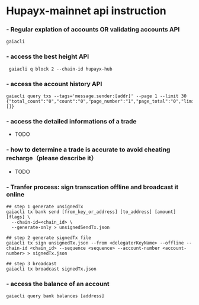 # Hupayx-mainnet api instruction

### - Regular explation of accounts OR validating accounts API

```
gaiacli 
```

### - access the best height API

```
 gaiacli q block 2 --chain-id hupayx-hub
```


### - access the account history API

```
gaiacli query txs --tags='message.sender:[addr]' --page 1 --limit 30
{"total_count":"0","count":"0","page_number":"1","page_total":"0","limit":"30","txs":[]}
```


### - access the detailed informations of a trade

* TODO 

### - how to determine a trade is accurate to avoid cheating recharge（please describe it）

* TODO 

### - Tranfer process: sign transcation offline and broadcast it online

```
## step 1 generate unsignedTx
gaiacli tx bank send [from_key_or_address] [to_address] [amount] [flags] \
  --chain-id=<chain_id> \
  --generate-only > unsignedSendTx.json

## step 2 generate signedTx file
gaiacli tx sign unsignedTx.json --from <delegatorKeyName> --offline --chain-id <chain_id> --sequence <sequence> --account-number <account-number> > signedTx.json

## step 3 broadcast
gaiacli tx broadcast signedTx.json
```

### - access the balance of an account
```
gaiacli query bank balances [address]
```
 

